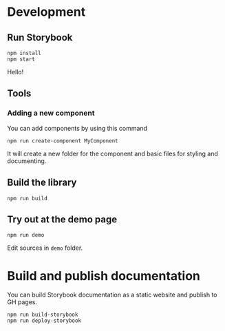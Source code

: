 # Development
## Run Storybook

```
npm install
npm start
```
 Hello!
## Tools

### Adding a new component

You can add components by using this command
```
npm run create-component MyComponent
```
It will create a new folder for the component and basic files for styling and documenting.

##  Build the library

```
npm run build
```

## Try out at the demo page

```
npm run demo
```

Edit sources in `demo` folder.


# Build and publish documentation

You can build Storybook documentation as a static website and publish to GH pages.

```
npm run build-storybook
npm run deploy-storybook
```
